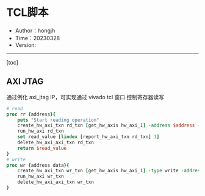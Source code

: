 # TCL脚本

- Author：hongjh
- Time：20230328
- Version:

---------

[toc]

## AXI JTAG

通过例化 axi_jtag IP，可实现通过 vivado tcl 窗口 控制寄存器读写

```TCL
# read
proc rr {address}{
    puts "Start reading operation"
    create_hw_axi_txn rd_txn [get_hw_axis hw_axi_1] -address $address -type reading
    run_hw_axi rd_txn
    set read_value [lindex [report_hw_axi_txn rd_txn] 1]
    delete_hw_axi_axi_txn rd_txn
    return $read_value
}
# write
proc wr {address data}{
    create_hw_axi_txn wr_txn [get_hw_axis hw_axi_1] -type write -address $address -data $data
    run_hw_axi wr_txn
    delete_hw_axi_axi_txn wr_txn
}
```

